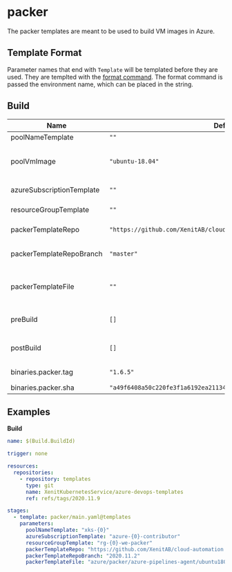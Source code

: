 # packer
The packer templates are meant to be used to build VM images in Azure.

## Template Format
Parameter names that end with  `Template` will be templated before they are used.  They are templted with the [format command](https://docs.microsoft.com/en-us/azure/devops/pipelines/process/templates?view=azure-devops#format).
The format command is passed the environment name, which can be placed in the string.

## Build
| Name | Default | Description |
| --- | --- | --- |
| poolNameTemplate | `""` | Pool name template. |
| poolVmImage | `"ubuntu-18.04"` | Pool vm image (only used if `poolNameTemplate` is empty) |
| azureSubscriptionTemplate | `""` | Azure subscription name template. |
| resourceGroupTemplate | `""` | Azure resource group name template. |
| packerTemplateRepo | `"https://github.com/XenitAB/cloud-automation.git"` | GIT repository to use for packer template. |
| packerTemplateRepoBranch | `"master"` | GIT branch to use for packer template repository. |
| packerTemplateFile | `""` | Location (inside of packerTemplateRepo) of the packer template. |
| preBuild | `[]` | Steps to run  before Docker build, takes a list of steps. |
| postBuild | `[]` | Steps to run  after Docker build, takes a list of steps. |
| binaries.packer.tag | `"1.6.5"` | Packer binary version. |
| binaries.packer.sha | `"a49f6408a50c220fe3f1a6192ea21134e2e8f31092c507614cd27ad4f913234b"` | Packer binary sha. |

## Examples
**Build**
```yaml
name: $(Build.BuildId)

trigger: none

resources:
  repositories:
    - repository: templates
      type: git
      name: XenitKubernetesService/azure-devops-templates
      ref: refs/tags/2020.11.9

stages:
  - template: packer/main.yaml@templates
    parameters:
      poolNameTemplate: "xks-{0}"
      azureSubscriptionTemplate: "azure-{0}-contributor"
      resourceGroupTemplate: "rg-{0}-we-packer"
      packerTemplateRepo: "https://github.com/XenitAB/cloud-automation.git"
      packerTemplateRepoBranch: "2020.11.2"
      packerTemplateFile: "azure/packer/azure-pipelines-agent/ubuntu1804.json"
```
